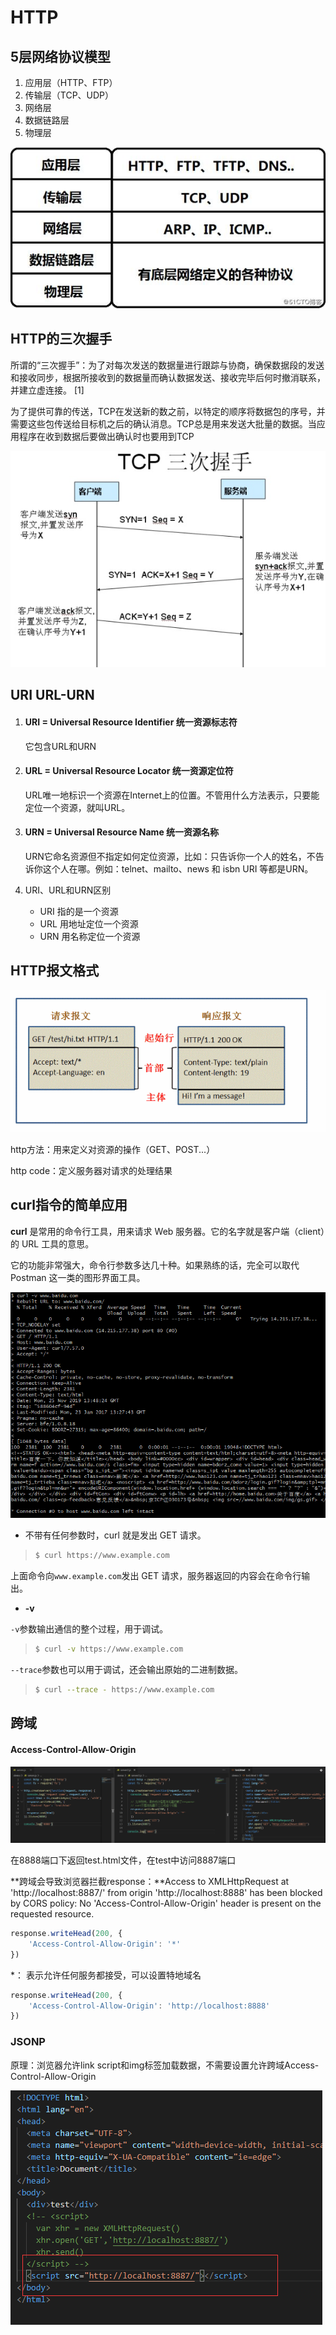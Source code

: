 # HTTP

## 5层网络协议模型

1. 应用层（HTTP、FTP）
2. 传输层（TCP、UDP）
3. 网络层
4. 数据链路层
5. 物理层

![通信协议](../img/http/img1.jpg)





## HTTP的三次握手

所谓的“三次握手”：为了对每次发送的数据量进行跟踪与协商，确保数据段的发送和接收同步，根据所接收到的数据量而确认数据发送、接收完毕后何时撤消联系，并建立虚连接。 [1] 

为了提供可靠的传送，TCP在发送新的数之前，以特定的顺序将数据包的序号，并需要这些包传送给目标机之后的确认消息。TCP总是用来发送大批量的数据。当应用程序在收到数据后要做出确认时也要用到TCP

![三次握手](../img/http/img2.jpg)



## URI  URL-URN

1. #### URI = Universal Resource Identifier 统一资源标志符

   它包含URL和URN

2. #### URL = Universal Resource Locator 统一资源定位符

   URL唯一地标识一个资源在Internet上的位置。不管用什么方法表示，只要能定位一个资源，就叫URL。

3. #### URN = Universal Resource Name 统一资源名称

   URN它命名资源但不指定如何定位资源，比如：只告诉你一个人的姓名，不告诉你这个人在哪。例如：telnet、mailto、news 和 isbn URI 等都是URN。

4. URI、URL和URN区别

   - URI 指的是一个资源
   - URL 用地址定位一个资源
   - URN 用名称定位一个资源



## HTTP报文格式

![](../img/http/img3.jpg)

http方法：用来定义对资源的操作（GET、POST...）

http code：定义服务器对请求的处理结果



## curl指令的简单应用

**curl** 是常用的命令行工具，用来请求 Web 服务器。它的名字就是客户端（client）的 URL 工具的意思。

它的功能非常强大，命令行参数多达几十种。如果熟练的话，完全可以取代 Postman 这一类的图形界面工具。

![1574690272753](../img/http/curlV.png)

- 不带有任何参数时，curl 就是发出 GET 请求。

> ```bash
> $ curl https://www.example.com
> ```

上面命令向`www.example.com`发出 GET 请求，服务器返回的内容会在命令行输出。

- **-v**

`-v`参数输出通信的整个过程，用于调试。

> ```bash
> $ curl -v https://www.example.com
> ```

`--trace`参数也可以用于调试，还会输出原始的二进制数据。

> ```bash
> $ curl --trace - https://www.example.com
> ```

[More]: http://www.ruanyifeng.com/blog/2019/09/curl-reference.html	"CURL"

## 跨域

#### Access-Control-Allow-Origin

![跨域实例](../img/http/img4.png)

在8888端口下返回test.html文件，在test中访问8887端口

**跨域会导致浏览器拦截response：**Access to XMLHttpRequest at 'http://localhost:8887/' from origin 'http://localhost:8888' has been blocked by CORS policy: No 'Access-Control-Allow-Origin' header is present on the requested resource.

```js
response.writeHead(200, {
	'Access-Control-Allow-Origin': '*'
})
```

*： 表示允许任何服务都接受，可以设置特地域名

```js
response.writeHead(200, {
	'Access-Control-Allow-Origin': 'http://localhost:8888'
})
```



### JSONP

原理：浏览器允许link script和img标签加载数据，不需要设置允许跨域Access-Control-Allow-Origin

![JSONP](../img/http/img5.png)